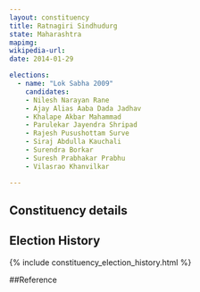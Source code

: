```yaml
---
layout: constituency
title: Ratnagiri Sindhudurg
state: Maharashtra
mapimg: 
wikipedia-url: 
date: 2014-01-29

elections: 
  - name: "Lok Sabha 2009"
    candidates: 
    - Nilesh Narayan Rane 
    - Ajay Alias Aaba Dada Jadhav 
    - Khalape Akbar Mahammad 
    - Parulekar Jayendra Shripad 
    - Rajesh Pusushottam Surve 
    - Siraj Abdulla Kauchali 
    - Surendra Borkar 
    - Suresh Prabhakar Prabhu 
    - Vilasrao Khanvilkar 

---
```

## Constituency details


## Election History
{% include constituency_election_history.html %}

##Reference
